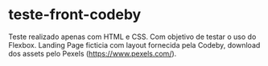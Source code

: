 # teste-front-codeby

Teste realizado apenas com HTML e CSS. Com objetivo de testar o uso do Flexbox. 
Landing Page ficticia com layout fornecida pela Codeby, download dos assets pelo Pexels (https://www.pexels.com/).
